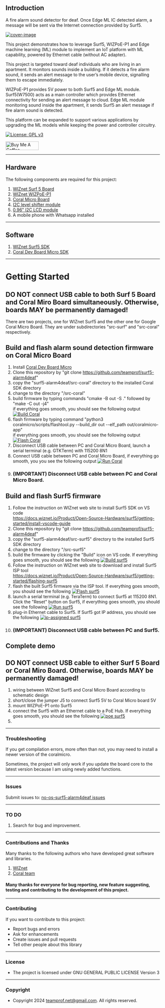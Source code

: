 ## Introduction
A fire alarm sound detector for deaf.
Once Edge ML IC detected alarm, a message will be sent via the Internet connection provided by Surf5.

[![cover-image](/doc/image/cover-image.png)](https://github.com/teamprof/surf5-alarm4deaf/blob/main/doc/image/cover-image.png)

This project demonstrates how to leverage Surf5, WIZPoE-P1 and Edge machine learning (ML) module to implement an IoT platform with ML capability, powered by Ethernet cable (without AC adapter).

This project is targeted toward deaf individuals who are living in an apartment. It monitors sounds inside a building. If it detects a fire alarm sound, it sends an alert message to the user’s mobile device, signalling them to escape immediately.

WIZPoE-P1 provides 5V power to both Surf5 and Edge ML module. Surf5(W7500) acts as a main controller which provides Ethernet connectivity for sending an alert message to cloud. Edge ML module monitoring sound inside the apartment, it sends Surf5 an alert message if fire alarm sound is detected.

This platform can be expanded to support various applications by upgrading the ML models while keeping the power and controller circuitry.


[![License: GPL v3](https://img.shields.io/badge/License-GPL_v3-blue.svg)](https://github.com/teamprof/no-os-surf5-alarm4deaf/blob/main/LICENSE)

<a href="https://www.buymeacoffee.com/teamprof" target="_blank"><img src="https://cdn.buymeacoffee.com/buttons/v2/default-yellow.png" alt="Buy Me A Coffee" style="height: 28px !important;width: 108px !important;" ></a>

---
## Hardware
The following components are required for this project:
1. [WIZnet Surf 5 Board](https://docs.wiznet.io/Product/Open-Source-Hardware/surf5)
2. [WIZnet WIZPoE-P1](https://docs.wiznet.io/Product/Open-Source-Hardware/PoE/WIZPoE-P1)
3. [Coral Micro Board](https://coral.ai/docs/dev-board-micro/get-started/)
4. [I2C level shifter module](https://www.aliexpress.com/w/wholesale-txs0102-module.html)
5. [0.96" I2C LCD module](https://www.aliexpress.com/item/33008480580.html)
6. A mobile phone with Whatsapp installed

---
## Software 
1. [WIZnet Surf5 SDK](https://docs.wiznet.io/Product/Open-Source-Hardware/surf5/getting-started)
2. [Coral Dev Board Micro SDK](https://coral.ai/docs/dev-board-micro/get-started)

---
# Getting Started
## DO NOT connect USB cable to both Surf 5 Board and Coral Miro Board simultaneously. Otherwise, boards MAY be permanently damaged! 
There are two projects, one for WIZnet Surf5 and the other one for Google Coral Micro Board. They are under subdirectories "src-surf" and "src-coral" respectively.

## Build and flash alarm sound detection firmware on Coral Micro Board
1. Install [Coral Dev Board Micro](https://coral.ai/docs/dev-board-micro/get-started)
2. Clone this repository by "git clone https://github.com/teamprof/surf5-alarm4deaf"
3. copy the "surf5-alarm4deaf/src-coral" directory to the installed Coral SDK directory
4. change to the directory "<Coral SDK>/src-coral"
5. build firmware by typing commands "cmake -B out -S ." followed by "make -C out -j4"  
   if everything goes smooth, you should see the following output
   [![Build Coral](/doc/image/build-coral.png)](https://github.com/teamprof/surf5-alarm4deaf/blob/main/doc/image/build-coral.png)
6. flash firmware by typing command "python3 coralmicro/scripts/flashtool.py --build_dir out --elf_path out/coralmicro-app"  
   if everything goes smooth, you should see the following output
   [![Flash Coral](/doc/image/flash-coral.png)](https://github.com/teamprof/surf5-alarm4deaf/blob/main/doc/image/flash-coral.png)
7. Disconnect USB cable between PC and Coral Micro Board, launch a serial terminal (e.g. GTKTerm) with 115200 8N1
8. Connect USB cable between PC and Coral Micro Board, if everything go smooth, you you see the following output
   [![Run Coral](/doc/image/run-coral.png)](https://github.com/teamprof/surf5-alarm4deaf/blob/main/doc/image/run-coral.png)
9. ### (IMPORTANT) Disconnect USB cable between PC and Coral Micro Board.


## Build and flash Surf5 firmware
1. Follow the instruction on WIZnet web site to install Surf5 SDK on VS code  
   https://docs.wiznet.io/Product/Open-Source-Hardware/surf5/getting-started/install-vscode-guide
2. Clone this repository by "git clone https://github.com/teamprof/surf5-alarm4deaf"
3. copy the "surf5-alarm4deaf/src-surf5" directory to the installed Surf5 SDK directory
4. change to the directory "<Surf5 SDK>/src-surf5"
5. build the firmware by clicking the "Build" icon on VS code. If everything goes smooth, you should see the following
   [![Build surf5](/doc/image/build-surf5.png)](https://github.com/teamprof/surf5-alarm4deaf/blob/main/doc/image/build-surf5.png)
6. Follow the instruction on WIZnet web site to download and install Surf5 ISP tool  
   https://docs.wiznet.io/Product/Open-Source-Hardware/surf5/getting-started/flashing-surf5
7. flash the built Surf5 firmware via the ISP tool. If everything goes smooth, you should see the following
   [![Flash surf5](/doc/image/flash-surf5.png)](https://github.com/teamprof/surf5-alarm4deaf/blob/main/doc/image/flash-surf5.png)
8. launch a serial terminal (e.g. TeraTerm) to connect Surf5 at 115200 8N1. Click the "Reset" button on Surf5, if everything goes smooth, you should see the following
   [![Run surf5](/doc/image/run-surf5.png)](https://github.com/teamprof/surf5-alarm4deaf/blob/main/doc/image/run-surf5.png)
9. plug-in Ethernet cable to Surf5. If Surf5 got IP address, you should see the following
   [![ip-assigned surf5](/doc/image/ip-surf5.jpg)](https://github.com/teamprof/surf5-alarm4deaf/blob/main/doc/image/ip-surf5.jpg)
10. ### (IMPORTANT) Disconnect USB cable between PC and Surf5.


## Complete demo
## DO NOT connect USB cable to either Surf 5 Board or Coral Miro Board. Otherwise, boards MAY be permanently damaged! 
1. wiring between WIZnet Surf5 and Coral Micro Board according to schematic design
2. short/close the jumper J5 to connect Surf5 5V to Coral Micro board 5V
3. mount WIZPoE-P1 onto Surf5 
4. connect the Surf5 with an Ethernet cable to a PoE Hub. If everything goes smooth, you should see the following
   [![poe surf5](/doc/image/poe-surf5.png)](https://github.com/teamprof/surf5-alarm4deaf/blob/main/doc/image/poe-surf5.png)
5. 


---
### Troubleshooting
If you get compilation errors, more often than not, you may need to install a newer version of the coralmicro.

Sometimes, the project will only work if you update the board core to the latest version because I am using newly added functions.

---
### Issues
Submit issues to: [no-os-surf5-alarm4deaf issues](https://github.com/teamprof/surf5-alarm4deaf/issues) 

---
### TO DO
1. Search for bug and improvement.
---

### Contributions and Thanks
Many thanks to the following authors who have developed great software and libraries.
1. [WIZnet](https://docs.wiznet.io/Product/Open-Source-Hardware/surf5/getting-started)
2. [Coral team](https://coral.ai/about-coral/)

#### Many thanks for everyone for bug reporting, new feature suggesting, testing and contributing to the development of this project.
---

### Contributing
If you want to contribute to this project:
- Report bugs and errors
- Ask for enhancements
- Create issues and pull requests
- Tell other people about this library
---

### License
- The project is licensed under GNU GENERAL PUBLIC LICENSE Version 3
---

### Copyright
- Copyright 2024 teamprof.net@gmail.com. All rights reserved.



